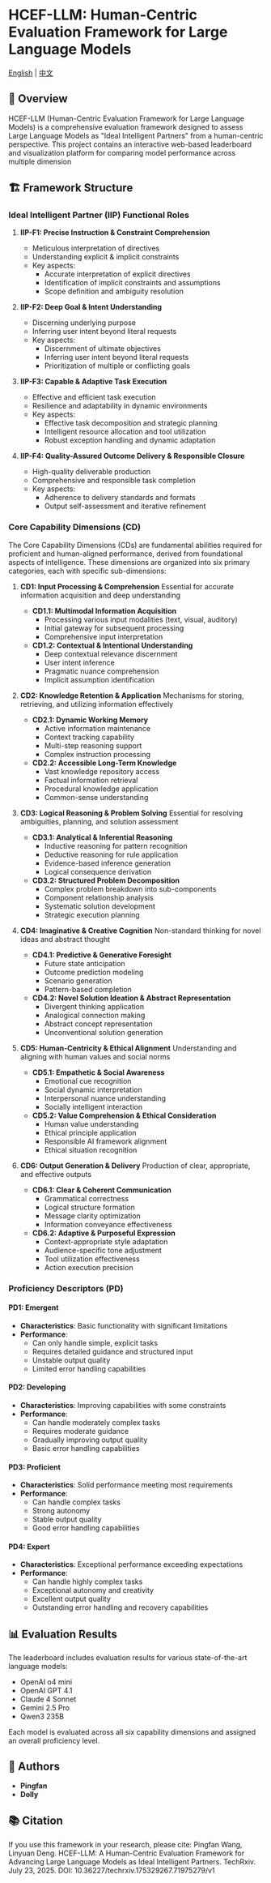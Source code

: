 # HCEF-LLM: Human-Centric Evaluation Framework for Large Language Models

[English](README.md) | [中文](README.zh.md)

## 🎯 Overview

HCEF-LLM (Human-Centric Evaluation Framework for Large Language Models) is a comprehensive evaluation framework designed to assess Large Language Models as "Ideal Intelligent Partners" from a human-centric perspective. This project contains an interactive web-based leaderboard and visualization platform for comparing model performance across multiple dimension
## 🏗️ Framework Structure

### Ideal Intelligent Partner (IIP) Functional Roles

1. **IIP-F1: Precise Instruction & Constraint Comprehension**
   - Meticulous interpretation of directives
   - Understanding explicit & implicit constraints
   - Key aspects:
     - Accurate interpretation of explicit directives
     - Identification of implicit constraints and assumptions
     - Scope definition and ambiguity resolution

2. **IIP-F2: Deep Goal & Intent Understanding**
   - Discerning underlying purpose
   - Inferring user intent beyond literal requests
   - Key aspects:
     - Discernment of ultimate objectives
     - Inferring user intent beyond literal requests
     - Prioritization of multiple or conflicting goals

3. **IIP-F3: Capable & Adaptive Task Execution**
   - Effective and efficient task execution
   - Resilience and adaptability in dynamic environments
   - Key aspects:
     - Effective task decomposition and strategic planning
     - Intelligent resource allocation and tool utilization
     - Robust exception handling and dynamic adaptation

4. **IIP-F4: Quality-Assured Outcome Delivery & Responsible Closure**
   - High-quality deliverable production
   - Comprehensive and responsible task completion
   - Key aspects:
     - Adherence to delivery standards and formats
     - Output self-assessment and iterative refinement

### Core Capability Dimensions (CD)

The Core Capability Dimensions (CDs) are fundamental abilities required for proficient and human-aligned performance, derived from foundational aspects of intelligence. These dimensions are organized into six primary categories, each with specific sub-dimensions:

1. **CD1: Input Processing & Comprehension**
   Essential for accurate information acquisition and deep understanding
   - **CD1.1: Multimodal Information Acquisition**
     - Processing various input modalities (text, visual, auditory)
     - Initial gateway for subsequent processing
     - Comprehensive input interpretation
   - **CD1.2: Contextual & Intentional Understanding**
     - Deep contextual relevance discernment
     - User intent inference
     - Pragmatic nuance comprehension
     - Implicit assumption identification

2. **CD2: Knowledge Retention & Application**
   Mechanisms for storing, retrieving, and utilizing information effectively
   - **CD2.1: Dynamic Working Memory**
     - Active information maintenance
     - Context tracking capability
     - Multi-step reasoning support
     - Complex instruction processing
   - **CD2.2: Accessible Long-Term Knowledge**
     - Vast knowledge repository access
     - Factual information retrieval
     - Procedural knowledge application
     - Common-sense understanding

3. **CD3: Logical Reasoning & Problem Solving**
    Essential for resolving ambiguities, planning, and solution assessment
    - **CD3.1: Analytical & Inferential Reasoning**
      - Inductive reasoning for pattern recognition
      - Deductive reasoning for rule application
      - Evidence-based inference generation
      - Logical consequence derivation
    - **CD3.2: Structured Problem Decomposition**
      - Complex problem breakdown into sub-components
      - Component relationship analysis
      - Systematic solution development
      - Strategic execution planning

4. **CD4: Imaginative & Creative Cognition**
    Non-standard thinking for novel ideas and abstract thought
    - **CD4.1: Predictive & Generative Foresight**
      - Future state anticipation
      - Outcome prediction modeling
      - Scenario generation
      - Pattern-based completion
    - **CD4.2: Novel Solution Ideation & Abstract Representation**
      - Divergent thinking application
      - Analogical connection making
      - Abstract concept representation
      - Unconventional solution generation

5. **CD5: Human-Centricity & Ethical Alignment**
    Understanding and aligning with human values and social norms
    - **CD5.1: Empathetic & Social Awareness**
      - Emotional cue recognition
      - Social dynamic interpretation
      - Interpersonal nuance understanding
      - Socially intelligent interaction
    - **CD5.2: Value Comprehension & Ethical Consideration**
      - Human value understanding
      - Ethical principle application
      - Responsible AI framework alignment
      - Ethical situation recognition

6. **CD6: Output Generation & Delivery**
    Production of clear, appropriate, and effective outputs
    - **CD6.1: Clear & Coherent Communication**
      - Grammatical correctness
      - Logical structure formation
      - Message clarity optimization
      - Information conveyance effectiveness
    - **CD6.2: Adaptive & Purposeful Expression**
      - Context-appropriate style adaptation
      - Audience-specific tone adjustment
      - Tool utilization effectiveness
      - Action execution precision

### Proficiency Descriptors (PD)

#### PD1: Emergent
- **Characteristics**: Basic functionality with significant limitations
- **Performance**:
  - Can only handle simple, explicit tasks
  - Requires detailed guidance and structured input
  - Unstable output quality
  - Limited error handling capabilities

#### PD2: Developing
- **Characteristics**: Improving capabilities with some constraints
- **Performance**:
  - Can handle moderately complex tasks
  - Requires moderate guidance
  - Gradually improving output quality
  - Basic error handling capabilities

#### PD3: Proficient
- **Characteristics**: Solid performance meeting most requirements
- **Performance**:
  - Can handle complex tasks
  - Strong autonomy
  - Stable output quality
  - Good error handling capabilities

#### PD4: Expert
- **Characteristics**: Exceptional performance exceeding expectations
- **Performance**:
  - Can handle highly complex tasks
  - Exceptional autonomy and creativity
  - Excellent output quality
  - Outstanding error handling and recovery capabilities

## 📊 Evaluation Results

The leaderboard includes evaluation results for various state-of-the-art language models:

- OpenAI o4 mini
- OpenAI GPT 4.1
- Claude 4 Sonnet
- Gemini 2.5 Pro
- Qwen3 235B

Each model is evaluated across all six capability dimensions and assigned an overall proficiency level.

## 👥 Authors

- **Pingfan**
- **Dolly**

## 📚 Citation

If you use this framework in your research, please cite:
Pingfan Wang, Linyuan Deng. HCEF-LLM: A Human-Centric Evaluation Framework for Advancing Large Language Models as Ideal Intelligent Partners. TechRxiv. July 23, 2025.
DOI: 10.36227/techrxiv.175329267.71975279/v1
